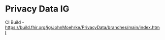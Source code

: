 # Privacy Data IG

CI Build - https://build.fhir.org/ig/JohnMoehrke/PrivacyData/branches/main/index.html
